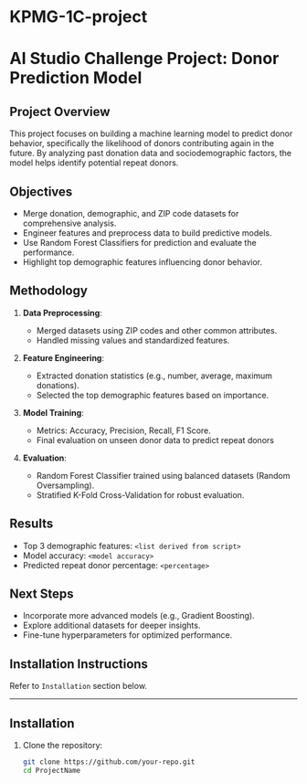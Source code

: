 # KPMG-1C-project

# AI Studio Challenge Project: Donor Prediction Model

## Project Overview
This project focuses on building a machine learning model to predict donor behavior, specifically the likelihood of donors contributing again in the future. By analyzing past donation data and sociodemographic factors, the model helps identify potential repeat donors.

## Objectives
- Merge donation, demographic, and ZIP code datasets for comprehensive analysis.
- Engineer features and preprocess data to build predictive models.
- Use Random Forest Classifiers for prediction and evaluate the performance.
- Highlight top demographic features influencing donor behavior.

## Methodology
1. **Data Preprocessing**:
   - Merged datasets using ZIP codes and other common attributes.
   - Handled missing values and standardized features.

2. **Feature Engineering**:
   - Extracted donation statistics (e.g., number, average, maximum donations).
   - Selected the top demographic features based on importance.

3. **Model Training**:
   - Metrics: Accuracy, Precision, Recall, F1 Score.
   - Final evaluation on unseen donor data to predict repeat donors

4. **Evaluation**:
   - Random Forest Classifier trained using balanced datasets (Random Oversampling).
   - Stratified K-Fold Cross-Validation for robust evaluation.

## Results
- Top 3 demographic features: `<list derived from script>`
- Model accuracy: `<model accuracy>`
- Predicted repeat donor percentage: `<percentage>`

## Next Steps
- Incorporate more advanced models (e.g., Gradient Boosting).
- Explore additional datasets for deeper insights.
- Fine-tune hyperparameters for optimized performance.

## Installation Instructions
Refer to `Installation` section below.

---

## Installation
1. Clone the repository:
   ```bash
   git clone https://github.com/your-repo.git
   cd ProjectName
